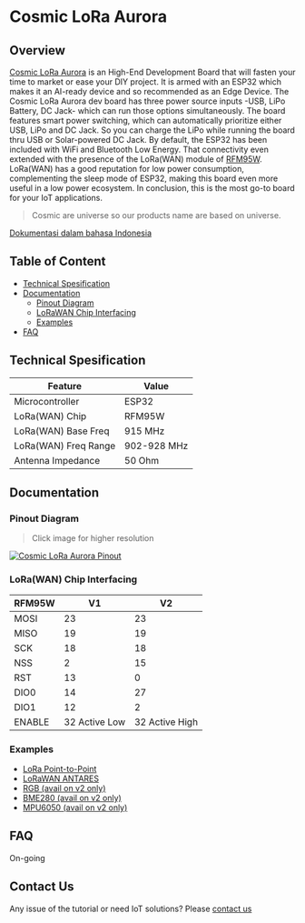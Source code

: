 # Cosmic LoRa Aurora

## Overview

[Cosmic LoRa Aurora](https://www.tokopedia.com/cosmic-iot/lora-aurora-esp32-esp-32-arduino-915-mhz-915mhz-sma-4-8dbi-8ba58) is an High-End Development Board that will fasten your time to market or ease your DIY project. It is armed with an ESP32 which makes it an AI-ready device and so recommended as an Edge Device. The Cosmic LoRa Aurora dev board has three power source inputs -USB, LiPo Battery, DC Jack- which can run those options simultaneously. The board features smart power switching, which can automatically prioritize either USB, LiPo and DC Jack. So you can charge the LiPo while running the board thru USB or Solar-powered DC Jack. By default, the ESP32 has been included with WiFi and Bluetooth Low Energy. That connectivity even extended with the presence of the LoRa(WAN) module of [RFM95W](https://cdn.sparkfun.com/assets/learn_tutorials/8/0/4/RFM95_96_97_98W.pdf). LoRa(WAN) has a good reputation for low power consumption, complementing the sleep mode of ESP32, making this board even more useful in a low power ecosystem. In conclusion, this is the most go-to board for your IoT applications.

> Cosmic are universe so our products name are based on universe.

[Dokumentasi dalam bahasa Indonesia](id/)

## Table of Content

* [Technical Spesification](#technical-spesification)
* [Documentation](#documentation)
  * [Pinout Diagram](#pinout-diagram)
  * [LoRaWAN Chip Interfacing](#lorawan-chip-interfacing)
  * [Examples](#examples)
* [FAQ](#FAQ)

## Technical Spesification

| Feature                 |                    Value                |  
| ----------------------- | --------------------------------------- |
| Microcontroller         |                    ESP32          |
| LoRa(WAN) Chip          |                    RFM95W               |
| LoRa(WAN) Base Freq     |                    915 MHz              |
| LoRa(WAN) Freq Range    |                    902-928 MHz          |
| Antenna Impedance       |                    50 Ohm               |

## Documentation

### Pinout Diagram

> Click image for higher resolution

[![Cosmic LoRa Aurora Pinout](assets/pin-diagram.webp)](assets/pin-diagram.jpg "Cosmic LoRa Aurora Pinout")

### LoRa(WAN) Chip Interfacing

| RFM95W | V1 | V2 |
|--------|----|----|
| MOSI   | 23 | 23 | 
| MISO   | 19 | 19 |
| SCK    | 18 | 18 |
| NSS    | 2  | 15 |
| RST    | 13 | 0  |
| DIO0   | 14 | 27 |
| DIO1   | 12 | 2  |
| ENABLE | 32 Active Low | 32 Active High| 

### Examples

* [LoRa Point-to-Point](LoRa-P2P.md)
* [LoRaWAN ANTARES](LoRaWAN-ANTARES.md)
* [RGB (avail on v2 only)](examples/aurora-v2-rgb-led/aurora-v2-rgb-led.ino)
* [BME280 (avail on v2 only)](examples/aurora-v2-bme280/aurora-v2-bme280.ino)
* [MPU6050 (avail on v2 only)](examples/aurora-v2-mpu6050/aurora-v2-mpu6050.ino)

## FAQ

On-going

## Contact Us

Any issue of the tutorial or need IoT solutions? Please [contact us](https://wa.me/6282117421332)